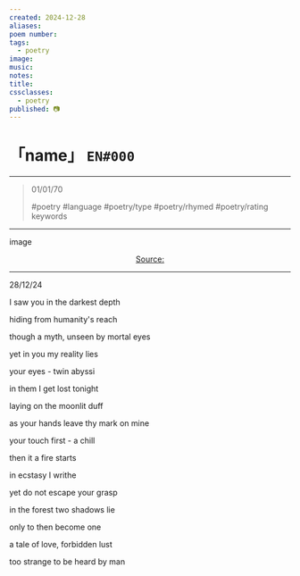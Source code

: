 ```yaml
---
created: 2024-12-28
aliases:
poem number:
tags:
  - poetry
image:
music:
notes:
title:
cssclasses:
  - poetry
published: 📷
---
```

# 「name」 `EN#000`

---

> 01/01/70
>  
> #poetry
> #language
> #poetry/type
> #poetry/rhymed
> #poetry/rating
> keywords

---

image

<center class="img_caption"><a href="https://" class="source-link">Source: </a></center>

---

28/12/24

  

I saw you in the darkest depth

hiding from humanity's reach

though a myth, unseen by mortal eyes

yet in you my reality lies

  

your eyes - twin abyssi

in them I get lost tonight

laying on the moonlit duff 

as your hands leave thy mark on mine

  

your touch first - a chill

then it a fire starts

in ecstasy I writhe

yet do not escape your grasp

  

in the forest two shadows lie

only to then become one

a tale of love, forbidden lust

too strange to be heard by man
